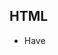 ## HTML

- Have <title> tag for search engine optimization
- Have DOCTYPE
- No inline js or style
- option for minified everything (html, css and js if any)
  + option to not use the js libraries (if any)

## JS

- Load last to not slow down page (put at end of html)
- Minify and have as less files as possible
- Highlight.js for syntax highlighting (?)

## CSS

- Minify and have as less files as possible
- Have multiple stylesheets
  + Lantern (chad)
  + Gruvbox
  + others

## Ideas

- TOC
	+ TOC 1|2|3|4|5|6 for depth of headings shown (Default is TOC6 aka the most)
	+ Syntax maybe `[TOC(1|2|3|4|5|6)]`
  + cool https://github.com/3r3bu5x9/Prismatic-Night#table-of-contents
- TODOs
  + [ ] not done
	+ [x] done
	+ [/] in progress
  + [-] disabled
  + Support +/-/* for it as well
- `--- content ---` makes text be inside something like an hr

## Concerns

- Headings
  + match with whitespace before `    :# im an epic chad with a space` // FIXED

## Options

- SHORT_MODE
  + <blockquote> vs <q> (inline)
  + <strong> vs <b> (inlne)
  + <em> vs <i> (inline)
  + <span> vs <div> (FOR SPOILERS)

## TODO

- PRELUDE VARS
  + &DATE&
  + &MONTH&
  + &YEAR&

## Warnings

- Whitespace before heading
- No empty line around/after headings
- Duplicating heading
- No space after blockquote [UNLESS ANOTHER BLOCKQUOTE]
